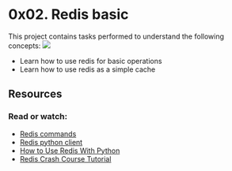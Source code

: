 # 0x02. Redis basic
This project contains tasks performed to understand the following concepts:
![](https://miro.medium.com/v2/resize:fit:500/1*x-Qse1BYvLElk2CCSCOU6w.png)
- Learn how to use redis for basic operations
- Learn how to use redis as a simple cache

## Resources
### Read or watch:
- [Redis commands](https://intranet.alxswe.com/rltoken/lQ8ANhVfxDTxDr2UDSyQRA)
- [Redis python client](https://intranet.alxswe.com/rltoken/imfgFhAZPlg7YMZ_tHvFZw)
- [How to Use Redis With Python](https://intranet.alxswe.com/rltoken/7SluvFvgckwVgsvrfOf1CQ)
- [Redis Crash Course Tutorial](https://intranet.alxswe.com/rltoken/hJVo3XwMMFFoApyX8zPXvA)
